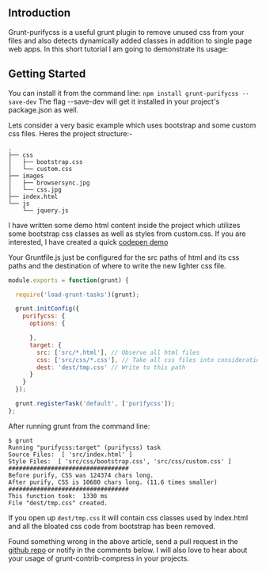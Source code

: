 ## Introduction

Grunt-purifycss is a useful grunt plugin to remove unused css from your files and also detects dynamically added classes in addition to single page web apps.
In this short tutorial I am going to demonstrate its usage:

## Getting Started

You can install it from the command line:
`npm install grunt-purifycss --save-dev`
 The flag --save-dev will get it installed in your project's package.json as well.

Lets consider a very basic example which uses bootstrap and some custom css files.
Heres the project structure:-
```
.
├── css
│   ├── bootstrap.css
│   └── custom.css
├── images
│   ├── browsersync.jpg
│   └── css.jpg
├── index.html
└── js
    └── jquery.js
```

I have written some demo html content inside the project which utilizes some bootstrap css classes as well as styles from custom.css.
If you are interested, I have created a quick [codepen demo](http://codepen.io/kanakiyajay/pen/rVwbZd)

Your Gruntfile.js just be configured for the src paths of html and its css paths and the destination of where to write the new lighter css file.

```js
module.exports = function(grunt) {

  require('load-grunt-tasks')(grunt);

  grunt.initConfig({
    purifycss: {
      options: {

      },
      target: {
        src: ['src/*.html'], // Observe all html files
        css: ['src/css/*.css'], // Take all css files into consideration
        dest: 'dest/tmp.css' // Write to this path
      }
    }
  });

  grunt.registerTask('default', ['purifycss']);
};
```

After running grunt from the command line:
```
$ grunt
Running "purifycss:target" (purifycss) task
Source Files:  [ 'src/index.html' ]
Style Files:  [ 'src/css/bootstrap.css', 'src/css/custom.css' ]
##################################
Before purify, CSS was 124374 chars long.
After purify, CSS is 10680 chars long. (11.6 times smaller)
##################################
This function took:  1330 ms
File "dest/tmp.css" created.
```
If you open up `dest/tmp.css` it will contain css classes used by index.html and all the bloated css code from bootstrap has been removed.

Found something wrong in the above article, send a pull request in the [github repo](http://github.com/kanakiyajay/grunt-tasks/25-grunt-purifycss/) or notify in the comments below.
I will also love to hear about your usage of grunt-contrib-compress in your projects.

